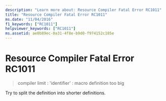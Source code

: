 ```yaml
---
description: "Learn more about: Resource Compiler Fatal Error RC1011"
title: "Resource Compiler Fatal Error RC1011"
ms.date: "11/04/2016"
f1_keywords: ["RC1011"]
helpviewer_keywords: ["RC1011"]
ms.assetid: ae0b89ec-0a31-4f8e-b9d0-f974152c185e
---
```

# Resource Compiler Fatal Error RC1011

> compiler limit : 'identifier' : macro definition too big

Try to split the definition into shorter definitions.

